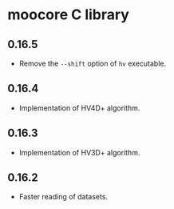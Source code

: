 # moocore C library

## 0.16.5

 * Remove the `--shift` option of `hv` executable.

## 0.16.4

 * Implementation of HV4D+ algorithm.

## 0.16.3

 * Implementation of HV3D+ algorithm.

## 0.16.2

 * Faster reading of datasets.
